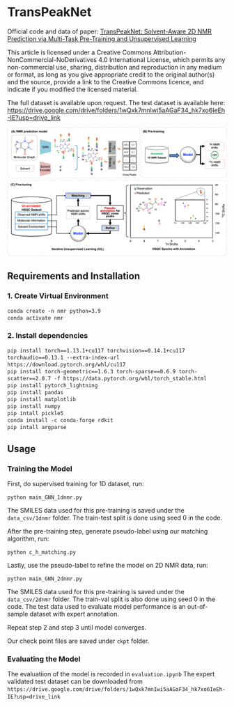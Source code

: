 # TransPeakNet
Official code and data of paper: [TransPeakNet: Solvent-Aware 2D NMR Prediction via Multi-Task Pre-Training and Unsupervised Learning](https://www.nature.com/articles/s42004-025-01455-9)

This article is licensed under a Creative Commons Attribution-NonCommercial-NoDerivatives 4.0 International License, which permits any non-commercial use, sharing, distribution and reproduction in any medium or format, as long as you give appropriate credit to the original author(s) and the source, provide a link to the Creative Commons licence, and indicate if you modified the licensed material.

The full dataset is available upon request. The test dataset is available here: https://drive.google.com/drive/folders/1wQxk7mnIwi5aAGaF34_hk7xo6IeEh-IE?usp=drive_link

![Dataset Overview](figures/figure1.png)



## Requirements and Installation
### 1. Create Virtual Environment
```
conda create -n nmr python=3.9 
conda activate nmr
```

### 2. Install dependencies
```
pip install torch==1.13.1+cu117 torchvision==0.14.1+cu117 torchaudio==0.13.1 --extra-index-url https://download.pytorch.org/whl/cu117
pip install torch-geometric==1.6.3 torch-sparse==0.6.9 torch-scatter==2.0.7 -f https://data.pytorch.org/whl/torch_stable.html
pip install pytorch_lightning 
pip install pandas 
pip install matplotlib
pip install numpy
pip intall pickle5
conda install -c conda-forge rdkit
pip intall argparse
```
## Usage
### Training the Model
First, do supervised training for 1D dataset, run: 
```
python main_GNN_1dnmr.py 
```
The SMILES data used for this pre-training is saved under the ```data_csv/1dnmr``` folder. The train-test split is done using seed 0 in the code.

After the pre-training step, generate pseudo-label using our matching algorithm, run:
```
python c_h_matching.py 
```
Lastly, use the pseudo-label to refine the model on 2D NMR data, run:
```
python main_GNN_2dnmr.py 
```
The SMILES data used for this pre-training is saved under the ```data_csv/2dnmr``` folder. The train-val split is also done using seed 0 in the code. The test data used to evaluate model performance is an out-of-sample dataset with expert annotation. 

Repeat step 2 and step 3 until model converges.

Our check point files are saved under ```ckpt``` folder.

### Evaluating the Model 
The evaluatiion of the model is recorded in ```evaluation.ipynb```
The expert validated test dataset can be downloaded from ```https://drive.google.com/drive/folders/1wQxk7mnIwi5aAGaF34_hk7xo6IeEh-IE?usp=drive_link```



